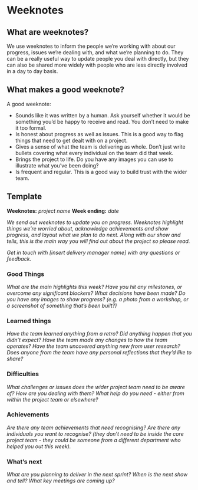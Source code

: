 ---
---
# Weeknotes

## What are weeknotes?

We use weeknotes to inform the people we’re working with about our progress, issues we’re dealing with, and what we’re planning to do. They can be a really useful way to update people you deal with directly, but they can also be shared  more widely with people who are less directly involved in a day to day basis.

## What makes a good weeknote?
A good weeknote:
- Sounds like it was written by a human. Ask yourself whether it would be something you’d be happy to receive and read. You don’t need to make it too formal.
- Is honest about progress as well as issues. This is a good way to flag things that need to get dealt with on a project.
- Gives a sense of what the team is delivering as whole. Don’t just write bullets covering what every individual on the team did that week.
- Brings the project to life. Do you have any images you can use to illustrate what you’ve been doing?
- Is frequent and regular. This is a good way to build trust with the wider team.

## Template
**Weeknotes:** *project name*
**Week ending:** *date*

*We send out weeknotes to update you on progress. Weeknotes highlight things we’re worried about, acknowledge achievements and show progress, and layout what we plan to do next. Along with our show and tells, this is the main way you will find out about the project so please read.*

*Get in touch with [insert delivery manager name] with any questions or feedback.*

### **Good Things**
*What are the main highlights this week?*
*Have you hit any milestones, or overcome any significant blockers?*
*What decisions have been made?*
*Do you have any images to show progress? (e.g. a photo from a workshop, or a screenshot of something that’s been built?)*

### **Learned things**
*Have the team learned anything from a retro?*
*Did anything happen that you didn’t expect?*
*Have the team made any changes to how the team operates?*
*Have the team  uncovered anything new from user research?*
*Does anyone from the team have any personal reflections that they’d like to share?*

### **Difficulties**
*What challenges or issues does the wider project team need to be aware of?*
*How are you dealing with them?*
*What help do you need - either from within the project team or elsewhere?*

### **Achievements**
*Are there any team achievements that need recognising?*
*Are there any individuals you want to recognise? (they don’t need to be inside the core project team - they could be someone from a different department who helped you out this week).*

### **What’s next**
*What are you planning to deliver in the next sprint?*
*When is the next show and tell?*
*What key meetings are coming up?*
